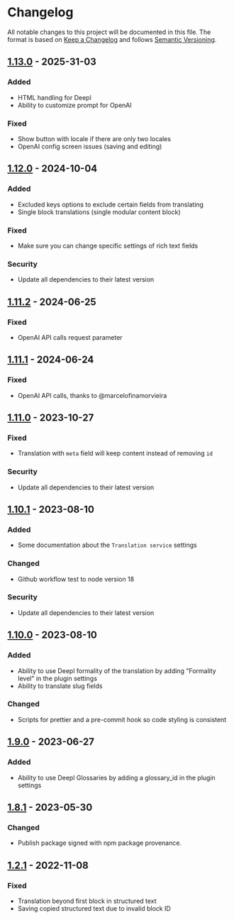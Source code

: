 # Changelog
All notable changes to this project will be documented in this file.
The format is based on [Keep a Changelog](http://keepachangelog.com/en/1.0.0/) and follows [Semantic Versioning](http://semver.org/spec/v2.0.0.html).

## [1.13.0] - 2025-31-03
### Added
- HTML handling for Deepl
- Ability to customize prompt for OpenAI
### Fixed
- Show button with locale if there are only two locales
- OpenAI config screen issues (saving and editing)

## [1.12.0] - 2024-10-04
### Added
- Excluded keys options to exclude certain fields from translating
- Single block translations (single modular content block)
### Fixed
- Make sure you can change specific settings of rich text fields
### Security
- Update all dependencies to their latest version

## [1.11.2] - 2024-06-25
### Fixed
- OpenAI API calls request parameter

## [1.11.1] - 2024-06-24
### Fixed
- OpenAI API calls, thanks to @marcelofinamorvieira

## [1.11.0] - 2023-10-27
### Fixed
- Translation with `meta` field will keep content instead of removing `id`
### Security
- Update all dependencies to their latest version

## [1.10.1] - 2023-08-10
### Added
- Some documentation about the `Translation service` settings
### Changed
- Github workflow test to node version 18
### Security
- Update all dependencies to their latest version

## [1.10.0] - 2023-08-10
### Added
- Ability to use Deepl formality of the translation by adding "Formality level" in the plugin settings
- Ability to translate slug fields
### Changed
- Scripts for prettier and a pre-commit hook so code styling is consistent

## [1.9.0] - 2023-06-27
### Added
- Ability to use Deepl Glossaries by adding a glossary_id in the plugin settings

## [1.8.1] - 2023-05-30
### Changed
- Publish package signed with npm package provenance.

## [1.2.1] - 2022-11-08
### Fixed
- Translation beyond first block in structured text
- Saving copied structured text due to invalid block ID

[1.13.0]: https://github.com/voorhoede/datocms-plugin-translate-fields/compare/v1.12.0...v1.13.0
[1.12.0]: https://github.com/voorhoede/datocms-plugin-translate-fields/compare/v1.11.2...v1.12.0
[1.11.2]: https://github.com/voorhoede/datocms-plugin-translate-fields/compare/v1.11.1...v1.11.2
[1.11.1]: https://github.com/voorhoede/datocms-plugin-translate-fields/compare/v1.11.0...v1.11.1
[1.11.0]: https://github.com/voorhoede/datocms-plugin-translate-fields/compare/v1.10.1...v1.11.0
[1.10.1]: https://github.com/voorhoede/datocms-plugin-translate-fields/compare/v1.10.0...v1.10.1
[1.10.0]: https://github.com/voorhoede/datocms-plugin-translate-fields/compare/v1.9.0...v1.10.0
[1.9.0]: https://github.com/voorhoede/datocms-plugin-translate-fields/compare/v1.8.1...v1.9.0
[1.8.1]: https://github.com/voorhoede/datocms-plugin-translate-fields/compare/a186a4caf740191472193d1395811b3ca060be41...v1.8.1
[1.2.1]: https://github.com/voorhoede/datocms-plugin-translate-fields/compare/f1407d57e0f2a50b410ab56e3175d31ba8fe4e67...v1.2.1
